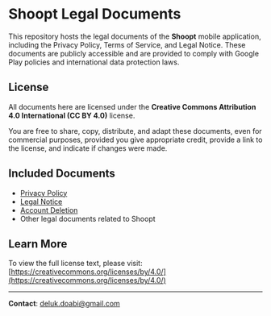 # Shoopt Legal Documents

This repository hosts the legal documents of the **Shoopt** mobile application, including the Privacy Policy, Terms of Service, and Legal Notice. These documents are publicly accessible and are provided to comply with Google Play policies and international data protection laws.
## License

All documents here are licensed under the **Creative Commons Attribution 4.0 International (CC BY 4.0)** license.

You are free to share, copy, distribute, and adapt these documents, even for commercial purposes, provided you give appropriate credit, provide a link to the license, and indicate if changes were made.

## Included Documents

- [Privacy Policy](https://delukdoabi.github.io/shoopt-legal/privacy-policy.html)
- [Legal Notice](https://delukdoabi.github.io/shoopt-legal/legal-notice.html)
- [Account Deletion](https://delukdoabi.github.io/shoopt-legal/account-deletion.html)
- Other legal documents related to Shoopt

## Learn More

To view the full license text, please visit:  
[https://creativecommons.org/licenses/by/4.0/](https://creativecommons.org/licenses/by/4.0/)

---

**Contact**: deluk.doabi@gmail.com
